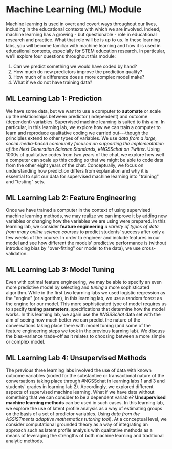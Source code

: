 # Machine Learning (ML) Module

Machine learning is used in overt and covert ways throughout our lives, including in the educational contexts with which we are involved. Indeed, machine learning has a growing - but questionable - role in educational research and practice. What that role will be is up to us. In these learning labs, you will become familiar with machine learning and how it is used in educational contexts, especially for STEM education research. In particular, we'll explore four questions throughout this module:

1. Can we predict something we would have coded by hand?
1. How much do new predictors improve the prediction quality?
1. How much of a difference does a more complex model make?
1. What if we do not have training data?

## ML Learning Lab 1: Prediction

We have some data, but we want to use a computer to **automate** or scale up the relationships between predictor (independent) and outcome (dependent) variables. Supervised machine learning is suited to this aim. In particular, in this learning lab, we explore how we can train a computer to learn and reproduce qualitative coding we carried out---though the principles extend to other types of variables. We use *data from a large, social media-based community focused on supporting the implementation of the Next Generation Science Standards, #NGSSchat on Twitter*. Using 1000s of qualitative codes from two years of the chat, we explore how well a computer can scale up this coding so that we might be able to code data from the other eight years of the chat. Conceptually, we focus on understanding how prediction differs from explanation and why it is essential to split our data for supervised machine learning into "training" and "testing" sets.  

## ML Learning Lab 2: Feature Engineering

Once we have trained a computer in the context of using supervised machine learning methods, we may realize we can improve it by adding new variables or changing how the variables we are using were prepared. In this learning lab, we consider **feature engineering** *a variety of types of data from many online science courses* to predict students' success after only a few weeks of the course. In order to engineer and include features in our model and see how different the models' predictive performance is (without introducing bias by "over-fitting" our model to the data), we use cross-validation.

## ML Learning Lab 3: Model Tuning

Even with optimal feature engineering, we may be able to specify an even more predictive model by selecting and *tuning* a more sophisticated algorithm. While in the first two learning labs we used logistic regression as the "engine" (or algorithm), in this learning lab, we use a random forest as the engine for our model. This more sophisticated type of model requires us to specify **tuning parameters**, specifications that determine how the model works. In this learning lab, we again use the _#NGSSchat_ data set with the aim of seeing how much better we can predict the nature of the conversations taking place there with model tuning (and some of the feature engineering steps we took in the previous learning lab). We discuss the bias-variance trade-off as it relates to choosing between a more simple or complex model.

## ML Learning Lab 4: Unsupervised Methods

The previous three learning labs involved the use of data with known outcome variables (coded for the substantive or transactional nature of the conversations taking place through #NGSSchat in learning labs 1 and 3 and students' grades in learning lab 2). Accordingly, we explored different aspects of supervised machine learning. What if we have data without something that we can consider to be a dependent variable? **Unsupervised machine learning methods** can be used in such cases. In this learning lab, we explore the use of latent profile analysis as a way of estimating groups on the basis of a set of predictor variables. Using *data from the ASSISTments adaptive mathematics tutoring tool*). At a conceptual level, we consider computational grounded theory as a way of integrating an approach such as latent profile analysis with qualitative methods as a means of leveraging the strengths of both machine learning and traditional analytic methods. 